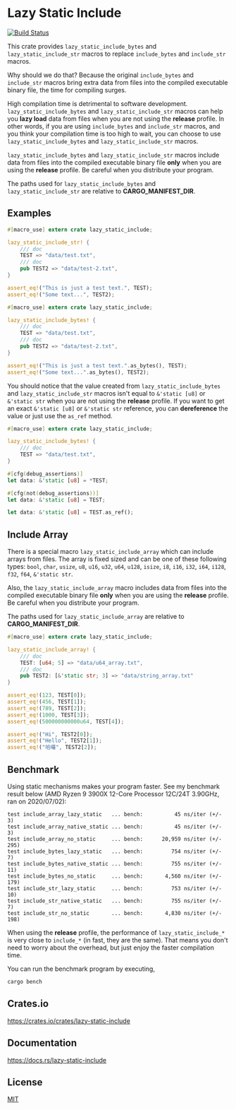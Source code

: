 Lazy Static Include
====================

[![Build Status](https://travis-ci.org/magiclen/lazy-static-include.svg?branch=master)](https://travis-ci.org/magiclen/lazy-static-include)

This crate provides `lazy_static_include_bytes` and `lazy_static_include_str` macros to replace `include_bytes` and `include_str` macros.

Why should we do that?
Because the original `include_bytes` and `include_str` macros bring extra data from files into the compiled executable binary file, the time for compiling surges.

High compilation time is detrimental to software development. `lazy_static_include_bytes` and `lazy_static_include_str` macros can help you **lazy load** data from files
when you are not using the **release** profile. In other words, if you are using `include_bytes` and `include_str` macros, and you think your compilation time is too high to wait,
you can choose to use `lazy_static_include_bytes` and `lazy_static_include_str` macros.

`lazy_static_include_bytes` and `lazy_static_include_str` macros include data from files into the compiled executable binary file **only** when you are using the **release** profile.
Be careful when you distribute your program.

The paths used for `lazy_static_include_bytes` and `lazy_static_include_str` are relative to **CARGO_MANIFEST_DIR**.

## Examples

```rust
#[macro_use] extern crate lazy_static_include;

lazy_static_include_str! {
    /// doc
    TEST => "data/test.txt",
    /// doc
    pub TEST2 => "data/test-2.txt",
}

assert_eq!("This is just a test text.", TEST);
assert_eq!("Some text...", TEST2);
```

```rust
#[macro_use] extern crate lazy_static_include;

lazy_static_include_bytes! {
    /// doc
    TEST => "data/test.txt",
    /// doc
    pub TEST2 => "data/test-2.txt",
}

assert_eq!("This is just a test text.".as_bytes(), TEST);
assert_eq!("Some text...".as_bytes(), TEST2);
```

You should notice that the value created from `lazy_static_include_bytes` and `lazy_static_include_str` macros isn't equal to `&'static [u8]` or `&'static str` when you are not using the **release** profile. If you want to get an exact `&'static [u8]` or `&'static str` reference, you can **dereference** the value or just use the `as_ref` method.

```rust
#[macro_use] extern crate lazy_static_include;

lazy_static_include_bytes! {
    /// doc
    TEST => "data/test.txt",
}

#[cfg(debug_assertions)]
let data: &'static [u8] = *TEST;

#[cfg(not(debug_assertions))]
let data: &'static [u8] = TEST;

let data: &'static [u8] = TEST.as_ref();
```

## Include Array

There is a special macro `lazy_static_include_array` which can include arrays from files.
The array is fixed sized and can be one of these following types: `bool`, `char`, `usize`, `u8`, `u16`, `u32`, `u64`, `u128`, `isize`, `i8`, `i16`, `i32`, `i64`, `i128`, `f32`, `f64`, `&'static str`.

Also, the `lazy_static_include_array` macro includes data from files into the compiled executable binary file **only** when you are using the **release** profile.
Be careful when you distribute your program.

The paths used for `lazy_static_include_array` are relative to **CARGO_MANIFEST_DIR**.

```rust
#[macro_use] extern crate lazy_static_include;

lazy_static_include_array! {
    /// doc
    TEST: [u64; 5] => "data/u64_array.txt",
    /// doc
    pub TEST2: [&'static str; 3] => "data/string_array.txt"
}

assert_eq!(123, TEST[0]);
assert_eq!(456, TEST[1]);
assert_eq!(789, TEST[2]);
assert_eq!(1000, TEST[3]);
assert_eq!(500000000000u64, TEST[4]);

assert_eq!("Hi", TEST2[0]);
assert_eq!("Hello", TEST2[1]);
assert_eq!("哈囉", TEST2[2]);
```

## Benchmark

Using static mechanisms makes your program faster. See my benchmark result below (AMD Ryzen 9 3900X 12-Core Processor 12C/24T 3.90GHz, ran on 2020/07/02):

```text
test include_array_lazy_static   ... bench:          45 ns/iter (+/- 3)
test include_array_native_static ... bench:          45 ns/iter (+/- 3)
test include_array_no_static     ... bench:      20,959 ns/iter (+/- 295)
test include_bytes_lazy_static   ... bench:         754 ns/iter (+/- 7)
test include_bytes_native_static ... bench:         755 ns/iter (+/- 11)
test include_bytes_no_static     ... bench:       4,560 ns/iter (+/- 179)
test include_str_lazy_static     ... bench:         753 ns/iter (+/- 10)
test include_str_native_static   ... bench:         755 ns/iter (+/- 7)
test include_str_no_static       ... bench:       4,830 ns/iter (+/- 198)
```

When using the **release** profile, the performance of `lazy_static_include_*` is very close to `include_*` (in fast, they are the same). That means you don't need to worry about the overhead, but just enjoy the faster compilation time.

You can run the benchmark program by executing,

```bash
cargo bench
```

## Crates.io

https://crates.io/crates/lazy-static-include

## Documentation

https://docs.rs/lazy-static-include

## License

[MIT](LICENSE)